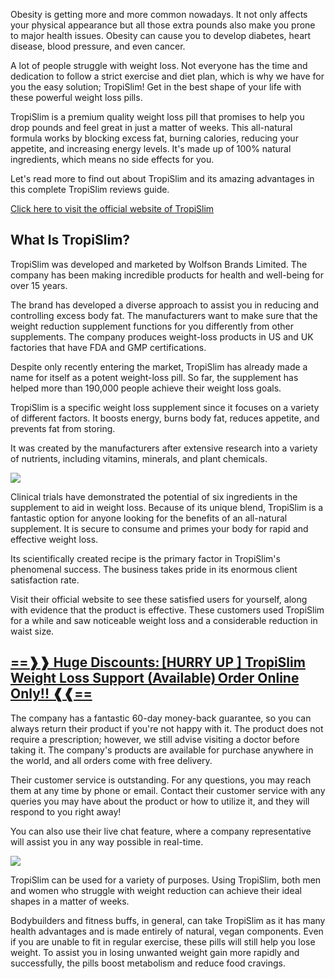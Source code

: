 Obesity is getting more and more common nowadays. It not only affects your physical appearance but all those extra pounds also make you prone to major health issues. Obesity can cause you to develop diabetes, heart disease, blood pressure, and even cancer.

A lot of people struggle with weight loss. Not everyone has the time and dedication to follow a strict exercise and diet plan, which is why we have for you the easy solution; TropiSlim! Get in the best shape of your life with these powerful weight loss pills.

TropiSlim is a premium quality weight loss pill that promises to help you drop pounds and feel great in just a matter of weeks. This all-natural formula works by blocking excess fat, burning calories, reducing your appetite, and increasing energy levels. It's made up of 100% natural ingredients, which means no side effects for you.

Let's read more to find out about TropiSlim and its amazing advantages in this complete TropiSlim reviews guide.

[Click here to visit the official website of TropiSlim](https://www.glitco.com/get-tropislim)

What Is TropiSlim?
------------------

TropiSlim was developed and marketed by Wolfson Brands Limited. The company has been making incredible products for health and well-being for over 15 years.

The brand has developed a diverse approach to assist you in reducing and controlling excess body fat. The manufacturers want to make sure that the weight reduction supplement functions for you differently from other supplements. The company produces weight-loss products in US and UK factories that have FDA and GMP certifications.

Despite only recently entering the market, TropiSlim has already made a name for itself as a potent weight-loss pill. So far, the supplement has helped more than 190,000 people achieve their weight loss goals.

TropiSlim is a specific weight loss supplement since it focuses on a variety of different factors. It boosts energy, burns body fat, reduces appetite, and prevents fat from storing.

It was created by the manufacturers after extensive research into a variety of nutrients, including vitamins, minerals, and plant chemicals.

[![](https://blogger.googleusercontent.com/img/b/R29vZ2xl/AVvXsEhqOL6oWyZM1nABzjYMVFDo8nh_3UAjeweviJ19A0z_YuvjXmKN3K5R9qjvpzfE1HddIBGk5L1GNs1dU0vvCH53dlPuzXaNSDXjSj4nKTrlIoB-74gnBLEUdR4ITf_vrPD2qZ3n2YZNXQs4xOHk4xGRqfQ_inTltB5kQBdAKT-5UXodgfdl5IkbheRpgFM/w640-h334/Screenshot%20(1138).png)](https://www.glitco.com/get-tropislim)

Clinical trials have demonstrated the potential of six ingredients in the supplement to aid in weight loss. Because of its unique blend, TropiSlim is a fantastic option for anyone looking for the benefits of an all-natural supplement. It is secure to consume and primes your body for rapid and effective weight loss.

Its scientifically created recipe is the primary factor in TropiSlim's phenomenal success. The business takes pride in its enormous client satisfaction rate.

Visit their official website to see these satisfied users for yourself, along with evidence that the product is effective. These customers used TropiSlim for a while and saw noticeable weight loss and a considerable reduction in waist size.

[\==❱❱ Huge Discounts: \[HURRY UP \] **TropiSlim** Weight Loss Support (Available) Order Online Only!! ❰❰==](https://www.glitco.com/get-tropislim)
--------------------------------------------------------------------------------------------------------------------------------------------------

The company has a fantastic 60-day money-back guarantee, so you can always return their product if you're not happy with it. The product does not require a prescription; however, we still advise visiting a doctor before taking it. The company's products are available for purchase anywhere in the world, and all orders come with free delivery.

Their customer service is outstanding. For any questions, you may reach them at any time by phone or email. Contact their customer service with any queries you may have about the product or how to utilize it, and they will respond to you right away!

You can also use their live chat feature, where a company representative will assist you in any way possible in real-time.

[![](https://blogger.googleusercontent.com/img/b/R29vZ2xl/AVvXsEhqOL6oWyZM1nABzjYMVFDo8nh_3UAjeweviJ19A0z_YuvjXmKN3K5R9qjvpzfE1HddIBGk5L1GNs1dU0vvCH53dlPuzXaNSDXjSj4nKTrlIoB-74gnBLEUdR4ITf_vrPD2qZ3n2YZNXQs4xOHk4xGRqfQ_inTltB5kQBdAKT-5UXodgfdl5IkbheRpgFM/w640-h334/Screenshot%20(1138).png)](https://www.glitco.com/get-tropislim)

TropiSlim can be used for a variety of purposes. Using TropiSlim, both men and women who struggle with weight reduction can achieve their ideal shapes in a matter of weeks.

Bodybuilders and fitness buffs, in general, can take TropiSlim as it has many health advantages and is made entirely of natural, vegan components. Even if you are unable to fit in regular exercise, these pills will still help you lose weight. To assist you in losing unwanted weight gain more rapidly and successfully, the pills boost metabolism and reduce food cravings.
